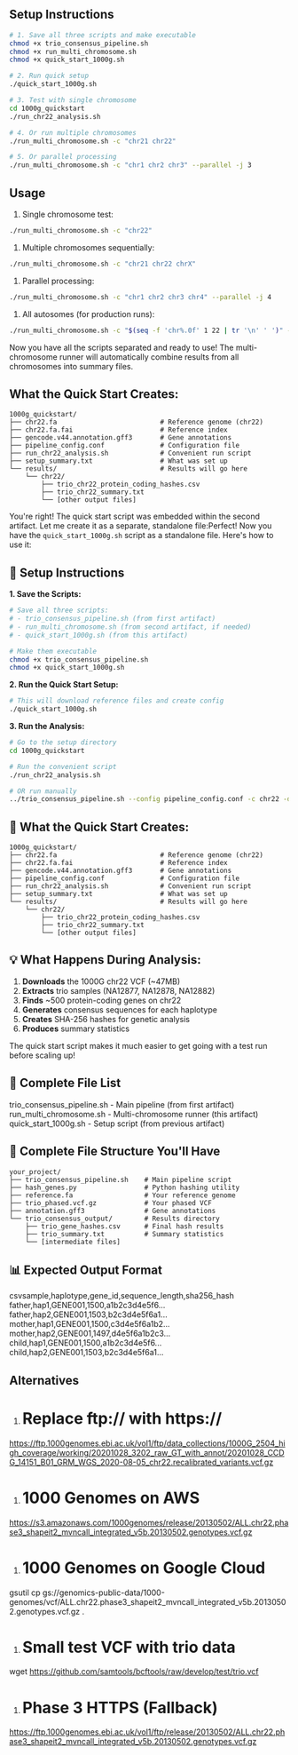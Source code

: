 ## Setup Instructions
```sh
# 1. Save all three scripts and make executable
chmod +x trio_consensus_pipeline.sh
chmod +x run_multi_chromosome.sh  
chmod +x quick_start_1000g.sh

# 2. Run quick setup
./quick_start_1000g.sh

# 3. Test with single chromosome
cd 1000g_quickstart
./run_chr22_analysis.sh

# 4. Or run multiple chromosomes
./run_multi_chromosome.sh -c "chr21 chr22"

# 5. Or parallel processing
./run_multi_chromosome.sh -c "chr1 chr2 chr3" --parallel -j 3
```

## Usage
1. Single chromosome test:
```bash
./run_multi_chromosome.sh -c "chr22"
```
1. Multiple chromosomes sequentially:
```bash
./run_multi_chromosome.sh -c "chr21 chr22 chrX"
```
1. Parallel processing:
```bash
./run_multi_chromosome.sh -c "chr1 chr2 chr3 chr4" --parallel -j 4
```
1. All autosomes (for production runs):
```bash
./run_multi_chromosome.sh -c "$(seq -f 'chr%.0f' 1 22 | tr '\n' ' ')" --parallel -j 6
```
Now you have all the scripts separated and ready to use! The multi-chromosome runner will automatically combine results from all chromosomes into summary files.

## What the Quick Start Creates:
```
1000g_quickstart/
├── chr22.fa                          # Reference genome (chr22)
├── chr22.fa.fai                      # Reference index
├── gencode.v44.annotation.gff3       # Gene annotations
├── pipeline_config.conf              # Configuration file
├── run_chr22_analysis.sh             # Convenient run script
├── setup_summary.txt                 # What was set up
└── results/                          # Results will go here
    └── chr22/
        ├── trio_chr22_protein_coding_hashes.csv
        ├── trio_chr22_summary.txt
        └── [other output files]
```

You're right! The quick start script was embedded within the second artifact. Let me create it as a separate, standalone file:Perfect! Now you have the `quick_start_1000g.sh` script as a standalone file. Here's how to use it:

## 🚀 **Setup Instructions**

**1. Save the Scripts:**
```bash
# Save all three scripts:
# - trio_consensus_pipeline.sh (from first artifact)
# - run_multi_chromosome.sh (from second artifact, if needed)
# - quick_start_1000g.sh (from this artifact)

# Make them executable
chmod +x trio_consensus_pipeline.sh
chmod +x quick_start_1000g.sh
```

**2. Run the Quick Start Setup:**
```bash
# This will download reference files and create config
./quick_start_1000g.sh
```

**3. Run the Analysis:**
```bash
# Go to the setup directory
cd 1000g_quickstart

# Run the convenient script
./run_chr22_analysis.sh

# OR run manually
../trio_consensus_pipeline.sh --config pipeline_config.conf -c chr22 -d
```

## 📁 **What the Quick Start Creates:**

```
1000g_quickstart/
├── chr22.fa                          # Reference genome (chr22)
├── chr22.fa.fai                      # Reference index
├── gencode.v44.annotation.gff3       # Gene annotations
├── pipeline_config.conf              # Configuration file
├── run_chr22_analysis.sh             # Convenient run script
├── setup_summary.txt                 # What was set up
└── results/                          # Results will go here
    └── chr22/
        ├── trio_chr22_protein_coding_hashes.csv
        ├── trio_chr22_summary.txt
        └── [other output files]
```

## 💡 **What Happens During Analysis:**

1. **Downloads** the 1000G chr22 VCF (~47MB)
2. **Extracts** trio samples (NA12877, NA12878, NA12882)  
3. **Finds** ~500 protein-coding genes on chr22
4. **Generates** consensus sequences for each haplotype
5. **Creates** SHA-256 hashes for genetic analysis
6. **Produces** summary statistics

The quick start script makes it much easier to get going with a test run before scaling up!

## 📁 Complete File List

trio_consensus_pipeline.sh - Main pipeline (from first artifact)
run_multi_chromosome.sh - Multi-chromosome runner (this artifact)
quick_start_1000g.sh - Setup script (from previous artifact)

## 📁 Complete File Structure You'll Have
```
your_project/
├── trio_consensus_pipeline.sh    # Main pipeline script
├── hash_genes.py                 # Python hashing utility
├── reference.fa                  # Your reference genome
├── trio_phased.vcf.gz            # Your phased VCF
├── annotation.gff3               # Gene annotations
└── trio_consensus_output/        # Results directory
    ├── trio_gene_hashes.csv      # Final hash results
    ├── trio_summary.txt          # Summary statistics
    └── [intermediate files]
```

## 📊 Expected Output Format

csvsample,haplotype,gene_id,sequence_length,sha256_hash
father,hap1,GENE001,1500,a1b2c3d4e5f6...
father,hap2,GENE001,1503,b2c3d4e5f6a1...
mother,hap1,GENE001,1500,c3d4e5f6a1b2...
mother,hap2,GENE001,1497,d4e5f6a1b2c3...
child,hap1,GENE001,1500,a1b2c3d4e5f6...
child,hap2,GENE001,1503,b2c3d4e5f6a1...

## Alternatives
1. # Replace ftp:// with https://
https://ftp.1000genomes.ebi.ac.uk/vol1/ftp/data_collections/1000G_2504_high_coverage/working/20201028_3202_raw_GT_with_annot/20201028_CCDG_14151_B01_GRM_WGS_2020-08-05_chr22.recalibrated_variants.vcf.gz
1. # 1000 Genomes on AWS
https://s3.amazonaws.com/1000genomes/release/20130502/ALL.chr22.phase3_shapeit2_mvncall_integrated_v5b.20130502.genotypes.vcf.gz
1. # 1000 Genomes on Google Cloud
gsutil cp gs://genomics-public-data/1000-genomes/vcf/ALL.chr22.phase3_shapeit2_mvncall_integrated_v5b.20130502.genotypes.vcf.gz .
1. # Small test VCF with trio data
wget https://github.com/samtools/bcftools/raw/develop/test/trio.vcf
1. # Phase 3 HTTPS (Fallback)
https://ftp.1000genomes.ebi.ac.uk/vol1/ftp/release/20130502/ALL.chr22.phase3_shapeit2_mvncall_integrated_v5b.20130502.genotypes.vcf.gz